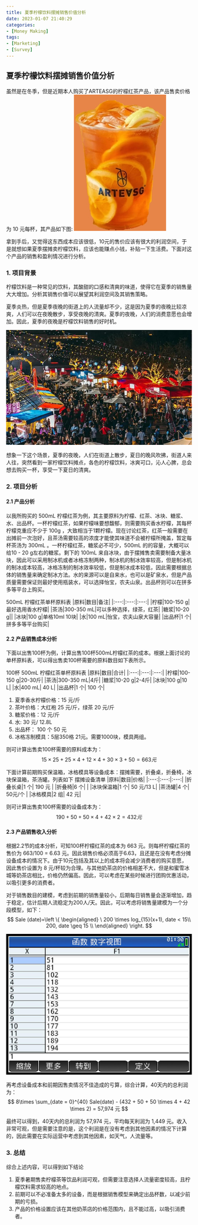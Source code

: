 ```yaml
---
title: 夏季柠檬饮料摆摊销售价值分析
date: 2023-01-07 21:40:29
categories:
- [Money Making]
tags:
- [Marketing]
- [Survey]
---
```


## 夏季柠檬饮料摆摊销售价值分析

虽然是在冬季，但是近期本人购买了ARTEASG的柠檬红茶产品，该产品售卖价格为 10 元每杯，其产品如下图:
![产品示意图](/image/ningmengshui/产品示意图01.jpg)

拿到手后，又觉得这东西成本应该很低，10元的售价应该有很大的利润空间，于是就想如果夏季摆摊卖柠檬饮料，应该也能赚点小钱，补贴一下生活费。下面对这个产品的销售和盈利情况进行分析。

### 1. 项目背景

柠檬饮料是一种常见的饮料，其酸甜的口感和清爽的味道，使得它在夏季的销售量大大增加。分析其销售价值可以展望其利润空间及其销售策略。

夏季炎热，但是夏季夜晚的街道上的人流量却不少，这是因为夏季的夜晚比较凉爽，人们可以在夜晚散步，享受夜晚的清爽。夏季的夜晚，人们的消费意愿也会增加。因此，夏季的夜晚是柠檬饮料销售的好时机。

![夜市场景](/image/ningmengshui/夜市.jpg)

想象一下这个场景，夏季的夜晚，人们在街道上散步，夏日的晚风吹拂，街道人来人往，突然看到一家柠檬饮料摊点，各色的柠檬饮料，冰爽可口，沁人心脾，总会想去购买一杯，享受一下夏日的清爽。

### 2. 项目分析

#### 2.1 产品分析

以我所购买的 500mL 柠檬红茶为例，其主要原料为柠檬、红茶、冰块、糖浆、水、出品杯。一杯柠檬红茶，如果柠檬味要想馥郁，则需要购买香水柠檬，其每杯柠檬克重应不少于 100g ，大致相当于1颗柠檬。现在讨论红茶，红茶一般需要在出摊前一次泡好，且茶汤需要较高的浓度才能使其味道不会被柠檬所掩盖，暂定每杯茶汤为 300mL 。一杯柠檬红茶，糖浆必不可少，500mL 的的容量，大概可以给10 - 20 g左右的糖浆。剩下的 100mL 来自冰块，由于摆摊售卖需要制备大量冰块，因此可以采用制冰机或者冰格冻制两种，制冰机的制冰效率较高，但是制冰机的制冰成本较高，冰格冻制的制冰效率较低，但是制冰成本较低，因此需要根据总体的销售量来确定制冰方法。水的来源可以是自来水，也可以是矿泉水，但是产品质量需要保证则最好使用瓶装水，可以选择怡宝，农夫山泉。出品杯则可以在拼多多等平台上购买。

500mL 柠檬红茶单杯原料表
|原料|数目|备注|
|:---:|:---:|:---:|
|柠檬|100-150 g|最好选用香水柠檬|
|茶汤|300-350 mL|可以多种选择，绿茶，红茶|
|糖浆|10-20 g||
|冰块|100 g|单格10ml 10块|
|水|100 mL|怡宝，农夫山泉大容量|
|出品杯|1 个|拼多多等平台购买|

#### 2.2 产品销售成本分析

下面以出售100杯为例，计算出售100杯500mL柠檬红茶的成本。根据上面讨论的单杯原料表，可以得出售卖100杯需要的原料数目如下表所示。

100杯 500mL 柠檬红茶单杯原料表
|原料|数目|合计|
|:---:|:---:|:---:|
|柠檬|100-150 g|20-30斤|
|茶汤|300-350 mL|4斤|
|糖浆|10-20 g|2-4斤|
|冰块|100 g|10 L|
|水|400 mL| 40 L|
|出品杯|1 个| 100 个|

1. 夏季香水柠檬价格：15 元/斤
2. 茶叶价格：大红袍 25 元/斤，绿茶 20 元/斤
3. 糖浆价格：12 元/斤
4. 水: 30 元/ 12.8L
5. 出品杯： 100 个 50 元
6. 冰格冻制模具：5层350格 21元。需要1000块，模具两组。

则可计算出售卖100杯需要的原料成本为：
$$
15 \times 25 + 25 \times 4 + 12 \times 4 + 30 \times 3 + 50 = 663 元
$$

下面计算前期购买保温箱，冰格模具等设备成本：摆摊需要，折叠桌，折叠椅，冰块保温箱，茶汤罐。列表如下
摆摊设备清单
|原料|数目|价格|
|:---:|:---:|:---:|
|折叠长桌|1 个| 190 元 |
|折叠椅|6 个|  |
|冰块保温箱|1 个| 50 元/13 L|
|茶汤罐|4 个| 50元/个 |
|冰格模具|2 组| 42 元|

则可计算出售卖100杯需要的设备成本为：
$$
190 + 50 + 50 \times 4 + 42 \times 2 =  432 元
$$

#### 2.3 产品销售收入分析

根据2.2节的成本分析，可知100杯柠檬红茶的成本为 663 元。则每杯柠檬红茶的售价为 663/100 = 6.63 元。因此销售价格必须高于6.63，且还是在没有考虑分摊设备成本的情况下。由于10元包括及其以上的成本将会减少消费者的购买意愿，因此售价设置为 8 元/杯较为合理。与其他奶茶店的价格相差不大，但是和蜜雪冰城等奶茶店相比，价格仍然偏高。因此，可以考虑在某些时候进行团购优惠活动，以吸引更多的消费者。

对于销售数目的建模，考虑到前期的销售量较小，后期每日销售量会逐渐增加，趋于稳定，估计后期人流稳定为200人/天。因此，可以考虑将销售量建模为一个分段模型，如下：
$$
Sale (date)=\left \{
\begin{aligned}
\ 200 \times log_{15}(x+1), date < 15\\
200, date \geq 15 \\
\end{aligned}
\right.
$$

![前15天销售量](/image/ningmengshui/前十天销售.jpg)

再考虑设备成本和前期因售卖情况不佳造成的亏算，综合计算，40天内的总利润为：
$$
8\times \sum_{date = 0}^{40} Sale(date) - (432 + 50 + 50 \times 4 + 42 \times 2) = 57,974 元
$$

最终可以得到，40天内的总利润为 57,974 元，平均每天利润为 1,449 元。收入非常可观，但是需要注意的是，这个利润是在没有考虑到其他因素的情况下计算的，因此需要在实际运营中考虑到其他因素，如天气，人流量等。

### 3. 总结

综合上述内容，可以得到如下结论

1. 夏季暑期售卖柠檬茶等饮品利润可观，但需要注意选择人流量密度较高，且柠檬饮料需求较高的地点。
2. 前期可以不必准备太多的设备，而是根据销售模型来确定出品杯数，以减少前期的亏损。
3. 产品的价格设置应该在其他奶茶店的价格范围内，且不能过高，以吸引消费者。

